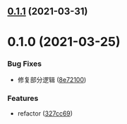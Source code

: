 ## [0.1.1](https://github.com/MicroAppJS/vue-cli/compare/v0.1.0...v0.1.1) (2021-03-31)

# 0.1.0 (2021-03-25)


### Bug Fixes

* 修复部分逻辑 ([8e72100](https://github.com/MicroAppJS/vue-cli/commit/8e72100225111eb9c172038336da589db848cc3c))


### Features

* refactor ([327cc69](https://github.com/MicroAppJS/vue-cli/commit/327cc690c9171e45ca81991b9557093d765d53b1))

